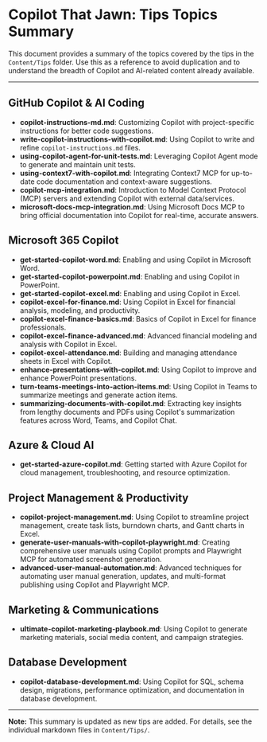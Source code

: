 # Copilot That Jawn: Tips Topics Summary

This document provides a summary of the topics covered by the tips in the `Content/Tips` folder. Use this as a reference to avoid duplication and to understand the breadth of Copilot and AI-related content already available.

---

## GitHub Copilot & AI Coding
- **copilot-instructions-md.md**: Customizing Copilot with project-specific instructions for better code suggestions.
- **write-copilot-instructions-with-copilot.md**: Using Copilot to write and refine `copilot-instructions.md` files.
- **using-copilot-agent-for-unit-tests.md**: Leveraging Copilot Agent mode to generate and maintain unit tests.
- **using-context7-with-copilot.md**: Integrating Context7 MCP for up-to-date code documentation and context-aware suggestions.
- **copilot-mcp-integration.md**: Introduction to Model Context Protocol (MCP) servers and extending Copilot with external data/services.
- **microsoft-docs-mcp-integration.md**: Using Microsoft Docs MCP to bring official documentation into Copilot for real-time, accurate answers.

## Microsoft 365 Copilot
- **get-started-copilot-word.md**: Enabling and using Copilot in Microsoft Word.
- **get-started-copilot-powerpoint.md**: Enabling and using Copilot in PowerPoint.
- **get-started-copilot-excel.md**: Enabling and using Copilot in Excel.
- **copilot-excel-for-finance.md**: Using Copilot in Excel for financial analysis, modeling, and productivity.
- **copilot-excel-finance-basics.md**: Basics of Copilot in Excel for finance professionals.
- **copilot-excel-finance-advanced.md**: Advanced financial modeling and analysis with Copilot in Excel.
- **copilot-excel-attendance.md**: Building and managing attendance sheets in Excel with Copilot.
- **enhance-presentations-with-copilot.md**: Using Copilot to improve and enhance PowerPoint presentations.
- **turn-teams-meetings-into-action-items.md**: Using Copilot in Teams to summarize meetings and generate action items.
- **summarizing-documents-with-copilot.md**: Extracting key insights from lengthy documents and PDFs using Copilot's summarization features across Word, Teams, and Copilot Chat.

## Azure & Cloud AI
- **get-started-azure-copilot.md**: Getting started with Azure Copilot for cloud management, troubleshooting, and resource optimization.

## Project Management & Productivity
- **copilot-project-management.md**: Using Copilot to streamline project management, create task lists, burndown charts, and Gantt charts in Excel.
- **generate-user-manuals-with-copilot-playwright.md**: Creating comprehensive user manuals using Copilot prompts and Playwright MCP for automated screenshot generation.
- **advanced-user-manual-automation.md**: Advanced techniques for automating user manual generation, updates, and multi-format publishing using Copilot and Playwright MCP.

## Marketing & Communications
- **ultimate-copilot-marketing-playbook.md**: Using Copilot to generate marketing materials, social media content, and campaign strategies.

## Database Development
- **copilot-database-development.md**: Using Copilot for SQL, schema design, migrations, performance optimization, and documentation in database development.

---

**Note:** This summary is updated as new tips are added. For details, see the individual markdown files in `Content/Tips/`.
